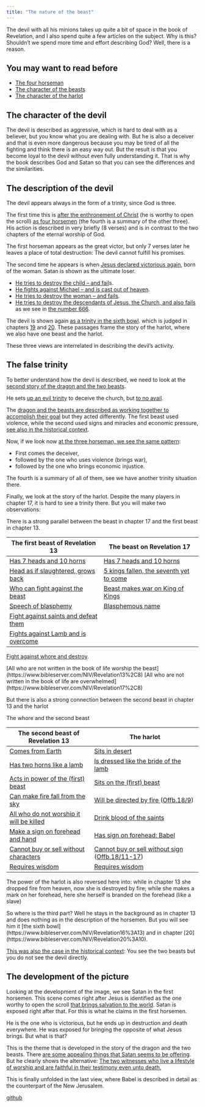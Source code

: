 ```yaml
---
title: "The nature of the beast"
---
```



The devil with all his minions takes up quite a bit of space in the book of Revelation, and I also spend quite a few articles on the subject. Why is this? Shouldn’t we spend more time and effort describing God? Well, there is a reason.


## You may want to read before

<a name="98d6"></a>
- [The four horseman](../../../content/seals/expl/the-mystery-of-the-four-horse-men/index.html)
- [The character of the beasts](../../../content/beasts/expl/the-nature-of-the-beast-in-the-book-of-revelation/index.html)
- [The character of the harlot](../../../content/harlot/expl/the-character-and-destiny-of-the-harlot/index.html)



## The character of the devil

<a name="537c"></a>
The devil is described as aggressive, which is hard to deal with as a believer, but you know what you are dealing with. But he is also a deceiver and that is even more dangerous because you may be tired of all the fighting and think there is an easy way out. But the result is that you become loyal to the devil without even fully understanding it. That is why the book describes God and Satan so that you can see the differences and the similarities.


## The description of the devil

<a name="4281"></a>
The devil appears always in the form of a trinity, since God is three.

The first time this is [after the enthronement of Christ](https://www.bibleserver.com/NIV/Revelation5) (he is worthy to open the scroll) [as four horsemen](https://www.bibleserver.com/NIV/Revelation6%3A1-8) (the fourth is a summary of the other three). His action is described in very briefly (8 verses) and is in contrast to the two chapters of the eternal worship of God.

The first horseman appears as the great victor, but only 7 verses later he leaves a place of total destruction: The devil cannot fulfill his promises.

The second time he appears is when [Jesus declared victorious again](https://www.bibleserver.com/NIV/Revelation12), born of the woman. Satan is shown as the ultimate loser.

- [He tries to destroy the child – and fail](https://www.bibleserver.com/NIV/Revelation12%3A1-6)s.
- [He fights against Michael – and is cast out of heaven](https://www.bibleserver.com/NIV/Revelation12%3A7-12).
- [He tries to destroy the woman – and fails](https://www.bibleserver.com/NIV/Revelation12%3A13-17).
- [He tries to destroy the descendants of Jesus, the Church, and also fails](https://www.bibleserver.com/NIV/Revelation13) as we see in [the number 666](../../../content/beasts/expl/666-the-number-of-the-beast/index.html#5112).


The devil is shown again [as a trinity in the sixth bowl](https://www.bibleserver.com/NIV/Revelation16%3A13). which is judged in chapters [19](https://www.bibleserver.com/NIV/Revelation19%3A20) and [20](https://www.bibleserver.com/NIV/Revelation20%3A10). These passages frame the story of the harlot, where we also have one beast and the harlot.

These three views are interrelated in describing the devil’s activity.


## The false trinity

<a name="45d1"></a>
To better understand how the devil is described, we need to look at the [second story of the dragon and the two beasts](https://www.bibleserver.com/NIV/Revelation13).

He sets [up an evil trinity](../../../content/beasts/expl/the-nature-of-the-beast-in-the-book-of-revelation/index.html#f4be) to deceive the church, but [to no avail](../../../content/beasts/expl/666-the-number-of-the-beast/index.html#5112).

The [dragon and the beasts are described as working together to accomplish their goal](../../../content/beasts/expl/the-nature-of-the-beast-in-the-book-of-revelation/index.html#f4be) but they acted differently. The first beast used violence, while the second used signs and miracles and economic pressure, [see also in the historical context](../../../content/beasts/expl/the-beasts-and-the-666-in-historical-context/index.html).

Now, if we look now [at the three horseman, we see the same pattern](../../../content/seals/expl/the-mystery-of-the-four-horse-men/index.html):

- First comes the deceiver,
- followed by the one who uses violence (brings war),
- followed by the one who brings economic injustice.


The fourth is a summary of all of them, see we have another trinity situation there.

Finally, we look at the story of the harlot. Despite the many players in chapter 17, it is hard to see a trinity there. But you will make two observations:

There is a strong parallel between the beast in chapter 17 and the first beast in chapter 13.


| The first beast of Revelation 13 | The beast on Revelation 17 |
|----------------------------------|----------------------------|
| [Has 7 heads and 10 horns](https://www.bibleserver.com/NIV/Revelation13%2C1) | [Has 7 heads and 10 horns](https://www.bibleserver.com/NIV/Revelation17%2C3) |
| [Head as if slaughtered, grows back](https://www.bibleserver.com/NIV/Revelation13%2C3) | [5 kings fallen, the seventh yet to come](https://www.bibleserver.com/NIV/Revelation17%2C10) |
| [Who can fight against the beast](https://www.bibleserver.com/NIV/Revelation13%2C4) | [Beast makes war on King of Kings](https://www.bibleserver.com/NIV/Revelation17%2C14) |
| [Speech of blasphemy](https://www.bibleserver.com/NIV/Revelation13%2C5-6) | [Blasphemous name](https://www.bibleserver.com/NIV/Revelation17%2C3) |
| [Fight against saints and defeat them](https://www.bibleserver.com/NIV/Revelation13%2C7) | 
[Fights against Lamb and is overcome](https://www.bibleserver.com/NIV/Revelation17%2C14) |
[Fight against whore and destroy](https://www.bibleserver.com/NIV/Revelation17%2C16).
			

<tr>
<td>[All who are not written in the book of life worship the beast](https://www.bibleserver.com/NIV/Revelation13%2C8)</td>
<td>[All who are not written in the book of life are overwhelmed](https://www.bibleserver.com/NIV/Revelation17%2C8)</td>
</tr>

But there is also a strong connection between the second beast in chapter 13 and the harlot
<p>The whore and the second beast</p>


| The second beast of Revelation 13 | The harlot |
|-----------------------------------|------------|
| [Comes from Earth](https://www.bibleserver.com/NIV/Revelation13%2C11) | [Sits in desert](https://www.bibleserver.com/NIV/Revelation17%2C3) |
| [Has two horns like a lamb](https://www.bibleserver.com/NIV/Revelation13%2C11) | [Is dressed like the bride of the lamb](https://www.bibleserver.com/NIV/Revelation17%2C4) |
| [Acts in power of the (first) beast](https://www.bibleserver.com/NIV/Revelation13%2C12) | [Sits on the (first) beast](https://www.bibleserver.com/NIV/Revelation17%2C3) |
| [Can make fire fall from the sky](https://www.bibleserver.com/NIV/Revelation13%2C13) | [Will be directed by fire ](https://www.bibleserver.com/NIV/Revelation17%2C16) ([Offb.18/9](https://www.bibleserver.com/NIV/Revelation18%2C9)) |
| [All who do not worship it will be killed](https://www.bibleserver.com/NIV/Revelation13%2C15) | [Drink blood of the saints](https://www.bibleserver.com/NIV/Revelation17%2C6) |
| [Make a sign on forehead and hand](https://www.bibleserver.com/NIV/Revelation13%2C16) | [Has sign on forehead: Babel](https://www.bibleserver.com/NIV/Revelation17%2C5) |
| [Cannot buy or sell without characters](https://www.bibleserver.com/NIV/Revelation13%2C17) | [Cannot buy or sell without sign](https://www.bibleserver.com/NIV/Revelation18%2C3) ([Offb.18/11-17](https://www.bibleserver.com/NIV/Revelation18%2C11-17)) |
| [Requires wisdom](https://www.bibleserver.com/NIV/Revelation13%2C18) | [Requires wisdom](https://www.bibleserver.com/NIV/Revelation17%2C9) |
<p>The power of the harlot is also reversed here into: while in chapter 13 she dropped fire from heaven, now she is destroyed by fire; while she makes a mark on her forehead, here she herself is branded on the forehead (like a slave)</p>
So where is the third part? Well he stays in the background as in chapter 13 and does nothing as in the description of the horsemen. But you will see him it [the sixth bowl](https://www.bibleserver.com/NIV/Revelation16%3A13) and in chapter [20](https://www.bibleserver.com/NIV/Revelation20%3A10).

[This was also the case in the historical context](../../../content/beasts/expl/the-beasts-and-the-666-in-historical-context/index.html): You see the two beasts but you do not see the devil directly.


## The development of the picture

<a name="6ef8"></a>
Looking at the development of the image, we see Satan in the first horsemen. This scene comes right after Jesus is identified as the one worthy to open the scroll [that brings salvation to the world](../../../content/seals/expl/the-book-with-the-seven-seals/index.html). Satan is exposed right after that. For this is what he claims in the first horsemen.

He is the one who is victorious, but he ends up in destruction and death everywhere. He was exposed for bringing the opposite of what Jesus brings. But what is that?

This is the theme that is developed in the story of the dragon and the two beasts. There [are some appealing things that Satan seems to be offering](../../../content/beasts/expl/the-nature-of-the-beast-in-the-book-of-revelation/index.html#896a). But he clearly shows the alternative: [The two witnesses who live a lifestyle of worship and are faithful in their testimony even unto death.](../../../content/witnesses/expl/the-two-witnesses/index.html)

This is finally unfolded in the last view, where Babel is described in detail as the counterpart of the New Jerusalem.






[github](https://github.com/revelation-today/revelation-today/blob/main/exampleSite/content/docs/content/beasts/expl/the-nature-of-the-beast.md)
